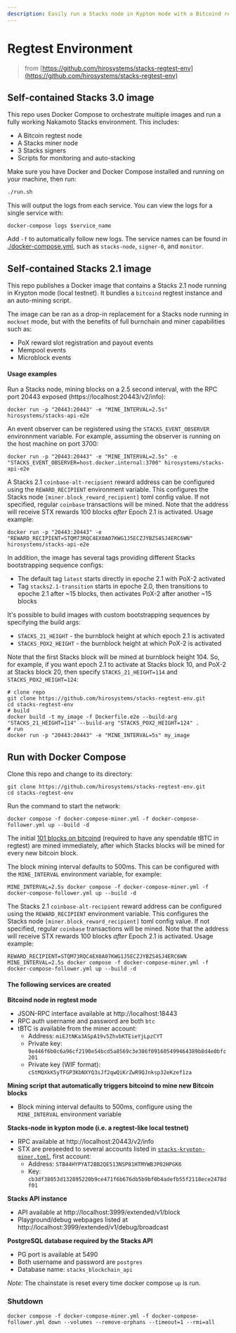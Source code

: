 ```yaml
---
description: Easily run a Stacks node in Kypton mode with a Bitcoind regtest instance
---
```


# Regtest Environment

> from [https://github.com/hirosystems/stacks-regtest-env](https://github.com/hirosystems/stacks-regtest-env)

## Self-contained Stacks 3.0 image

This repo uses Docker Compose to orchestrate multiple images and run a fully working Nakamoto Stacks environment. This includes:

* A Bitcoin regtest node
* A Stacks miner node
* 3 Stacks signers
* Scripts for monitoring and auto-stacking

Make sure you have Docker and Docker Compose installed and running on your machine, then run:

```bash
./run.sh
```

This will output the logs from each service. You can view the logs for a single service with:

```
docker-compose logs $service_name
```

Add `-f` to automatically follow new logs. The service names can be found in [./docker-compose.yml](regtest/docker-compose.yml), such as `stacks-node`, `signer-0`, and `monitor`.

## Self-contained Stacks 2.1 image

This repo publishes a Docker image that contains a Stacks 2.1 node running in Krypton mode (local testnet). It bundles a `bitcoind` regtest instance and an auto-mining script.

The image can be ran as a drop-in replacement for a Stacks node running in `mocknet` mode, but with the benefits of full burnchain and miner capabilities such as:

* PoX reward slot registration and payout events
* Mempool events
* Microblock events

#### Usage examples

Run a Stacks node, mining blocks on a 2.5 second interval, with the RPC port 20443 exposed (https://localhost:20443/v2/info):

```shell
docker run -p "20443:20443" -e "MINE_INTERVAL=2.5s" hirosystems/stacks-api-e2e

```

An event observer can be registered using the `STACKS_EVENT_OBSERVER` environnment variable. For example, assuming the observer is running on the host machine on port 3700:

```shell
docker run -p "20443:20443" -e "MINE_INTERVAL=2.5s" -e "STACKS_EVENT_OBSERVER=host.docker.internal:3700" hirosystems/stacks-api-e2e
```

A Stacks 2.1 `coinbase-alt-recipient` reward address can be configured using the `REWARD_RECIPIENT` environment variable. This configures the Stacks node `[miner.block_reward_recipient]` toml config value. If not specified, regular `coinbase` transactions will be mined. Note that the address will receive STX rewards 100 blocks _after_ Epoch 2.1 is activated. Usage example:

```shell
docker run -p "20443:20443" -e "REWARD_RECIPIENT=STQM73RQC4EX0A07KWG1J5ECZJYBZS4SJ4ERC6WN" hirosystems/stacks-api-e2e
```

In addition, the image has several tags providing different Stacks bootstrapping sequence configs:

* The default tag `latest` starts directly in epoche 2.1 with PoX-2 activated
* Tag `stacks2.1-transition` starts in epoche 2.0, then transitions to epoche 2.1 after \~15 blocks, then activates PoX-2 after another \~15 blocks

It's possible to build images with custom bootstrapping sequences by specifying the build args:

* `STACKS_21_HEIGHT` - the burnblock height at which epoch 2.1 is activated
* `STACKS_POX2_HEIGHT` - the burnblock height at which PoX-2 is activated

Note that the first Stacks block will be mined at burnblock height 104. So, for example, if you want epoch 2.1 to activate at Stacks block 10, and PoX-2 at Stacks block 20, then specify `STACKS_21_HEIGHT=114` and `STACKS_POX2_HEIGHT=124`:

```shell
# clone repo
git clone https://github.com/hirosystems/stacks-regtest-env.git
cd stacks-regtest-env
# build
docker build -t my_image -f Dockerfile.e2e --build-arg "STACKS_21_HEIGHT=114" --build-arg "STACKS_POX2_HEIGHT=124" .
# run
docker run -p "20443:20443" -e "MINE_INTERVAL=5s" my_image
```

## Run with Docker Compose

Clone this repo and change to its directory:

```shell
git clone https://github.com/hirosystems/stacks-regtest-env.git
cd stacks-regtest-env
```

Run the command to start the network:

```shell
docker compose -f docker-compose-miner.yml -f docker-compose-follower.yml up --build -d
```

The initial [101 blocks on bitcoind](https://developer.bitcoin.org/examples/testing.html#regtest-mode) (required to have any spendable tBTC in regtest) are mined immediately, after which Stacks blocks will be mined for every new bitcoin block.

The block mining interval defaults to 500ms. This can be configured with the `MINE_INTERVAL` environment variable, for example:

```shell
MINE_INTERVAL=2.5s docker compose -f docker-compose-miner.yml -f docker-compose-follower.yml up --build -d
```

The Stacks 2.1 `coinbase-alt-recipient` reward address can be configured using the `REWARD_RECIPIENT` environment variable. This configures the Stacks node `[miner.block_reward_recipient]` toml config value. If not specified, regular `coinbase` transactions will be mined. Note that the address will receive STX rewards 100 blocks _after_ Epoch 2.1 is activated. Usage example:

```shell
REWARD_RECIPIENT=STQM73RQC4EX0A07KWG1J5ECZJYBZS4SJ4ERC6WN MINE_INTERVAL=2.5s docker compose -f docker-compose-miner.yml -f docker-compose-follower.yml up --build -d
```

#### The following services are created

**Bitcoind node in regtest mode**

* JSON-RPC interface available at http://localhost:18443
* RPC auth username and password are both `btc`
* tBTC is available from the miner account:
  * Address: `miEJtNKa3ASpA19v5ZhvbKTEieYjLpzCYT`
  * Private key: `9e446f6b0c6a96cf2190e54bcd5a8569c3e386f091605499464389b8d4e0bfc201`
  * Private key (WIF format): `cStMQXkK5yTFGP3KbNXYQ3sJf2qwQiKrZwR9QJnksp32eKzef1za`

**Mining script that automatically triggers bitcoind to mine new Bitcoin blocks**

* Block mining interval defaults to 500ms, configure using the `MINE_INTERVAL` environment variable

**Stacks-node in kypton mode (i.e. a regtest-like local testnet)**

* RPC available at http://localhost:20443/v2/info
* STX are preseeded to several accounts listed in [`stacks-krypton-miner.toml`](regtest/stacks-krypton-miner.toml), first account:
  * Address: `STB44HYPYAT2BB2QE513NSP81HTMYWBJP02HPGK6`
  * Key: `cb3df38053d132895220b9ce471f6b676db5b9bf0b4adefb55f2118ece2478df01`

**Stacks API instance**

* API available at http://localhost:3999/extended/v1/block
* Playground/debug webpages listed at http://localhost:3999/extended/v1/debug/broadcast

**PostgreSQL database required by the Stacks API**

* PG port is available at 5490
* Both username and password are `postgres`
* Database name: `stacks_blockchain_api`

_Note:_ The chainstate is reset every time docker compose `up` is run.

### Shutdown

```shell
docker compose -f docker-compose-miner.yml -f docker-compose-follower.yml down --volumes --remove-orphans --timeout=1 --rmi=all
```
